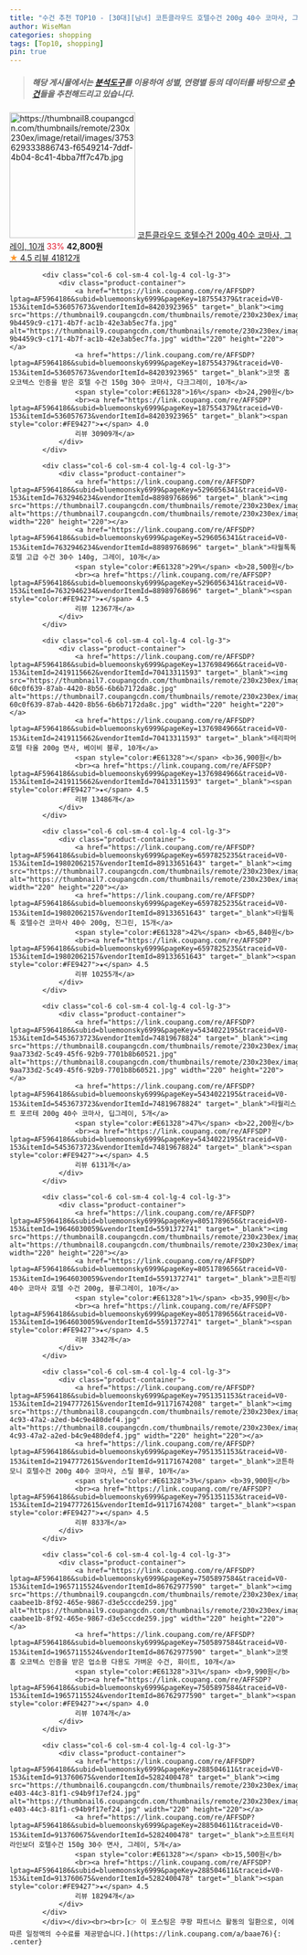 ```yaml
---
title: "수건 추천 TOP10 - [30대][남녀] 코튼클라우드 호텔수건 200g 40수 코마사, 그레이, 10개"
author: WiseMan
categories: shopping
tags: [Top10, shopping]
pin: true
---
```


> ##### 해당 게시물에서는 [**분석도구**](https://itemscout.io/)를 이용하여 **성별**, **연령별** 등의 데이터를 바탕으로 [**수건**](https://link.coupang.com/a/baae76)들을 추천해드리고 있습니다.
<div class="container"><div class="row">
            <div class="col-6 col-sm-4 col-lg-4 col-lg-3">
                <div class="product-container">
                    <a href="https://link.coupang.com/re/AFFSDP?lptag=AF5964186&subid=bluemoonsky6999&pageKey=48154062&traceid=V0-153&itemId=18275122943&vendorItemId=3720038977" target="_blank"><img src="https://thumbnail8.coupangcdn.com/thumbnails/remote/230x230ex/image/retail/images/3753629333886743-f6549214-7ddf-4b04-8c41-4bba7ff7c47b.jpg" alt="https://thumbnail8.coupangcdn.com/thumbnails/remote/230x230ex/image/retail/images/3753629333886743-f6549214-7ddf-4b04-8c41-4bba7ff7c47b.jpg" width="220" height="220"></a>
                    <a href="https://link.coupang.com/re/AFFSDP?lptag=AF5964186&subid=bluemoonsky6999&pageKey=48154062&traceid=V0-153&itemId=18275122943&vendorItemId=3720038977" target="_blank">코튼클라우드 호텔수건 200g 40수 코마사, 그레이, 10개</a>
                    <span style="color:#E61328">33%</span> <b>42,800원</b>
                    <br><a href="https://link.coupang.com/re/AFFSDP?lptag=AF5964186&subid=bluemoonsky6999&pageKey=48154062&traceid=V0-153&itemId=18275122943&vendorItemId=3720038977" target="_blank"><span style="color:#FE9427">★</span> 4.5
                    리뷰 41812개</a>
                </div>
            </div>
            
            <div class="col-6 col-sm-4 col-lg-4 col-lg-3">
                <div class="product-container">
                    <a href="https://link.coupang.com/re/AFFSDP?lptag=AF5964186&subid=bluemoonsky6999&pageKey=187554379&traceid=V0-153&itemId=536057673&vendorItemId=84203923965" target="_blank"><img src="https://thumbnail9.coupangcdn.com/thumbnails/remote/230x230ex/image/retail/images/3368228646487862-9b4459c9-c171-4b7f-ac1b-42e3ab5ec7fa.jpg" alt="https://thumbnail9.coupangcdn.com/thumbnails/remote/230x230ex/image/retail/images/3368228646487862-9b4459c9-c171-4b7f-ac1b-42e3ab5ec7fa.jpg" width="220" height="220"></a>
                    <a href="https://link.coupang.com/re/AFFSDP?lptag=AF5964186&subid=bluemoonsky6999&pageKey=187554379&traceid=V0-153&itemId=536057673&vendorItemId=84203923965" target="_blank">코멧 홈 오코텍스 인증을 받은 호텔 수건 150g 30수 코마사, 다크그레이, 10개</a>
                    <span style="color:#E61328">16%</span> <b>24,290원</b>
                    <br><a href="https://link.coupang.com/re/AFFSDP?lptag=AF5964186&subid=bluemoonsky6999&pageKey=187554379&traceid=V0-153&itemId=536057673&vendorItemId=84203923965" target="_blank"><span style="color:#FE9427">★</span> 4.0
                    리뷰 30909개</a>
                </div>
            </div>
            
            <div class="col-6 col-sm-4 col-lg-4 col-lg-3">
                <div class="product-container">
                    <a href="https://link.coupang.com/re/AFFSDP?lptag=AF5964186&subid=bluemoonsky6999&pageKey=5296056341&traceid=V0-153&itemId=7632946234&vendorItemId=88989768696" target="_blank"><img src="https://thumbnail7.coupangcdn.com/thumbnails/remote/230x230ex/image/vendor_inventory/0a1f/0462dcf75951e25ed59f65ebaf9040569c9e74f37d5c3187a6f44724a76c.jpg" alt="https://thumbnail7.coupangcdn.com/thumbnails/remote/230x230ex/image/vendor_inventory/0a1f/0462dcf75951e25ed59f65ebaf9040569c9e74f37d5c3187a6f44724a76c.jpg" width="220" height="220"></a>
                    <a href="https://link.coupang.com/re/AFFSDP?lptag=AF5964186&subid=bluemoonsky6999&pageKey=5296056341&traceid=V0-153&itemId=7632946234&vendorItemId=88989768696" target="_blank">타월톡톡 호텔 고급 수건 30수 140g, 그레이, 10개</a>
                    <span style="color:#E61328">29%</span> <b>28,500원</b>
                    <br><a href="https://link.coupang.com/re/AFFSDP?lptag=AF5964186&subid=bluemoonsky6999&pageKey=5296056341&traceid=V0-153&itemId=7632946234&vendorItemId=88989768696" target="_blank"><span style="color:#FE9427">★</span> 4.5
                    리뷰 12367개</a>
                </div>
            </div>
            
            <div class="col-6 col-sm-4 col-lg-4 col-lg-3">
                <div class="product-container">
                    <a href="https://link.coupang.com/re/AFFSDP?lptag=AF5964186&subid=bluemoonsky6999&pageKey=1376984966&traceid=V0-153&itemId=2419115662&vendorItemId=70413311593" target="_blank"><img src="https://thumbnail7.coupangcdn.com/thumbnails/remote/230x230ex/image/retail/images/28960561021861-60c0f639-87ab-4420-8b56-6b6b7172da8c.jpg" alt="https://thumbnail7.coupangcdn.com/thumbnails/remote/230x230ex/image/retail/images/28960561021861-60c0f639-87ab-4420-8b56-6b6b7172da8c.jpg" width="220" height="220"></a>
                    <a href="https://link.coupang.com/re/AFFSDP?lptag=AF5964186&subid=bluemoonsky6999&pageKey=1376984966&traceid=V0-153&itemId=2419115662&vendorItemId=70413311593" target="_blank">테리파머 호텔 타올 200g 면사, 베이비 블루, 10개</a>
                    <span style="color:#E61328"></span> <b>36,900원</b>
                    <br><a href="https://link.coupang.com/re/AFFSDP?lptag=AF5964186&subid=bluemoonsky6999&pageKey=1376984966&traceid=V0-153&itemId=2419115662&vendorItemId=70413311593" target="_blank"><span style="color:#FE9427">★</span> 4.5
                    리뷰 13486개</a>
                </div>
            </div>
            
            <div class="col-6 col-sm-4 col-lg-4 col-lg-3">
                <div class="product-container">
                    <a href="https://link.coupang.com/re/AFFSDP?lptag=AF5964186&subid=bluemoonsky6999&pageKey=6597825235&traceid=V0-153&itemId=19802062157&vendorItemId=89133651643" target="_blank"><img src="https://thumbnail7.coupangcdn.com/thumbnails/remote/230x230ex/image/vendor_inventory/fc2d/4df1f4a64de6d76ad8e9f9ca21e4b340d865b5245b07465ba746773f0972.jpg" alt="https://thumbnail7.coupangcdn.com/thumbnails/remote/230x230ex/image/vendor_inventory/fc2d/4df1f4a64de6d76ad8e9f9ca21e4b340d865b5245b07465ba746773f0972.jpg" width="220" height="220"></a>
                    <a href="https://link.coupang.com/re/AFFSDP?lptag=AF5964186&subid=bluemoonsky6999&pageKey=6597825235&traceid=V0-153&itemId=19802062157&vendorItemId=89133651643" target="_blank">타월톡톡 호텔수건 코마사 40수 200g, 진그린, 15개</a>
                    <span style="color:#E61328">42%</span> <b>65,840원</b>
                    <br><a href="https://link.coupang.com/re/AFFSDP?lptag=AF5964186&subid=bluemoonsky6999&pageKey=6597825235&traceid=V0-153&itemId=19802062157&vendorItemId=89133651643" target="_blank"><span style="color:#FE9427">★</span> 4.5
                    리뷰 10255개</a>
                </div>
            </div>
            
            <div class="col-6 col-sm-4 col-lg-4 col-lg-3">
                <div class="product-container">
                    <a href="https://link.coupang.com/re/AFFSDP?lptag=AF5964186&subid=bluemoonsky6999&pageKey=5434022195&traceid=V0-153&itemId=5453673723&vendorItemId=74819678824" target="_blank"><img src="https://thumbnail8.coupangcdn.com/thumbnails/remote/230x230ex/image/retail/images/211765153924179-9aa733d2-5c49-45f6-92b9-7701b8b60521.jpg" alt="https://thumbnail8.coupangcdn.com/thumbnails/remote/230x230ex/image/retail/images/211765153924179-9aa733d2-5c49-45f6-92b9-7701b8b60521.jpg" width="220" height="220"></a>
                    <a href="https://link.coupang.com/re/AFFSDP?lptag=AF5964186&subid=bluemoonsky6999&pageKey=5434022195&traceid=V0-153&itemId=5453673723&vendorItemId=74819678824" target="_blank">타월리스트 포르테 200g 40수 코마사, 딥그레이, 5개</a>
                    <span style="color:#E61328">47%</span> <b>22,200원</b>
                    <br><a href="https://link.coupang.com/re/AFFSDP?lptag=AF5964186&subid=bluemoonsky6999&pageKey=5434022195&traceid=V0-153&itemId=5453673723&vendorItemId=74819678824" target="_blank"><span style="color:#FE9427">★</span> 4.5
                    리뷰 6131개</a>
                </div>
            </div>
            
            <div class="col-6 col-sm-4 col-lg-4 col-lg-3">
                <div class="product-container">
                    <a href="https://link.coupang.com/re/AFFSDP?lptag=AF5964186&subid=bluemoonsky6999&pageKey=8051789656&traceid=V0-153&itemId=19646030059&vendorItemId=5591372741" target="_blank"><img src="https://thumbnail8.coupangcdn.com/thumbnails/remote/230x230ex/image/vendor_inventory/432f/ec2b6aaa94d692962640d4e7bd8c22cc5fbbc6c5f6c15565ade90ad89089.jpg" alt="https://thumbnail8.coupangcdn.com/thumbnails/remote/230x230ex/image/vendor_inventory/432f/ec2b6aaa94d692962640d4e7bd8c22cc5fbbc6c5f6c15565ade90ad89089.jpg" width="220" height="220"></a>
                    <a href="https://link.coupang.com/re/AFFSDP?lptag=AF5964186&subid=bluemoonsky6999&pageKey=8051789656&traceid=V0-153&itemId=19646030059&vendorItemId=5591372741" target="_blank">코튼리빙 40수 코마사 호텔 수건 200g, 블루그레이, 10개</a>
                    <span style="color:#E61328">1%</span> <b>35,990원</b>
                    <br><a href="https://link.coupang.com/re/AFFSDP?lptag=AF5964186&subid=bluemoonsky6999&pageKey=8051789656&traceid=V0-153&itemId=19646030059&vendorItemId=5591372741" target="_blank"><span style="color:#FE9427">★</span> 4.5
                    리뷰 3342개</a>
                </div>
            </div>
            
            <div class="col-6 col-sm-4 col-lg-4 col-lg-3">
                <div class="product-container">
                    <a href="https://link.coupang.com/re/AFFSDP?lptag=AF5964186&subid=bluemoonsky6999&pageKey=7951351153&traceid=V0-153&itemId=21947772615&vendorItemId=91171674208" target="_blank"><img src="https://thumbnail8.coupangcdn.com/thumbnails/remote/230x230ex/image/retail/images/2024/09/24/16/8/195b1134-4c93-47a2-a2ed-b4c9e480def4.jpg" alt="https://thumbnail8.coupangcdn.com/thumbnails/remote/230x230ex/image/retail/images/2024/09/24/16/8/195b1134-4c93-47a2-a2ed-b4c9e480def4.jpg" width="220" height="220"></a>
                    <a href="https://link.coupang.com/re/AFFSDP?lptag=AF5964186&subid=bluemoonsky6999&pageKey=7951351153&traceid=V0-153&itemId=21947772615&vendorItemId=91171674208" target="_blank">코튼하모니 호텔수건 200g 40수 코마사, 스틸 블루, 10개</a>
                    <span style="color:#E61328">3%</span> <b>39,900원</b>
                    <br><a href="https://link.coupang.com/re/AFFSDP?lptag=AF5964186&subid=bluemoonsky6999&pageKey=7951351153&traceid=V0-153&itemId=21947772615&vendorItemId=91171674208" target="_blank"><span style="color:#FE9427">★</span> 4.5
                    리뷰 833개</a>
                </div>
            </div>
            
            <div class="col-6 col-sm-4 col-lg-4 col-lg-3">
                <div class="product-container">
                    <a href="https://link.coupang.com/re/AFFSDP?lptag=AF5964186&subid=bluemoonsky6999&pageKey=7505897584&traceid=V0-153&itemId=19657115524&vendorItemId=86762977590" target="_blank"><img src="https://thumbnail9.coupangcdn.com/thumbnails/remote/230x230ex/image/retail/images/2885412590304568-caabee1b-8f92-465e-9867-d3e5cccde259.jpg" alt="https://thumbnail9.coupangcdn.com/thumbnails/remote/230x230ex/image/retail/images/2885412590304568-caabee1b-8f92-465e-9867-d3e5cccde259.jpg" width="220" height="220"></a>
                    <a href="https://link.coupang.com/re/AFFSDP?lptag=AF5964186&subid=bluemoonsky6999&pageKey=7505897584&traceid=V0-153&itemId=19657115524&vendorItemId=86762977590" target="_blank">코멧 홈 오코텍스 인증을 받은 업소용 다용도 가벼운 수건, 화이트, 10개</a>
                    <span style="color:#E61328">31%</span> <b>9,990원</b>
                    <br><a href="https://link.coupang.com/re/AFFSDP?lptag=AF5964186&subid=bluemoonsky6999&pageKey=7505897584&traceid=V0-153&itemId=19657115524&vendorItemId=86762977590" target="_blank"><span style="color:#FE9427">★</span> 4.0
                    리뷰 1074개</a>
                </div>
            </div>
            
            <div class="col-6 col-sm-4 col-lg-4 col-lg-3">
                <div class="product-container">
                    <a href="https://link.coupang.com/re/AFFSDP?lptag=AF5964186&subid=bluemoonsky6999&pageKey=288504611&traceid=V0-153&itemId=913760675&vendorItemId=5282400478" target="_blank"><img src="https://thumbnail6.coupangcdn.com/thumbnails/remote/230x230ex/image/retail/images/2019/08/26/11/0/ee945e9f-e403-44c3-81f1-c94b9f17ef24.jpg" alt="https://thumbnail6.coupangcdn.com/thumbnails/remote/230x230ex/image/retail/images/2019/08/26/11/0/ee945e9f-e403-44c3-81f1-c94b9f17ef24.jpg" width="220" height="220"></a>
                    <a href="https://link.coupang.com/re/AFFSDP?lptag=AF5964186&subid=bluemoonsky6999&pageKey=288504611&traceid=V0-153&itemId=913760675&vendorItemId=5282400478" target="_blank">소프트터치 라인보더 호텔수건 150g 30수 면사, 그레이, 5개</a>
                    <span style="color:#E61328"></span> <b>15,500원</b>
                    <br><a href="https://link.coupang.com/re/AFFSDP?lptag=AF5964186&subid=bluemoonsky6999&pageKey=288504611&traceid=V0-153&itemId=913760675&vendorItemId=5282400478" target="_blank"><span style="color:#FE9427">★</span> 4.5
                    리뷰 18294개</a>
                </div>
            </div>
            </div></div><br><br>[👉 이 포스팅은 쿠팡 파트너스 활동의 일환으로, 이에 따른 일정액의 수수료를 제공받습니다.](https://link.coupang.com/a/baae76){: .center}